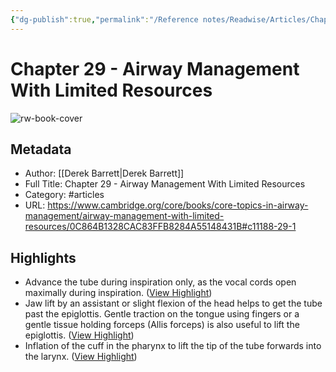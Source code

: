 ```yaml
---
{"dg-publish":true,"permalink":"/Reference notes/Readwise/Articles/Chapter 29 - Airway Management With Limited Resources/"}
---
```


# Chapter 29 - Airway Management With Limited Resources

![rw-book-cover](https://www.cambridge.org/core/cambridge-core/public/images/logo_core_page_share_600x600.jpg)

## Metadata
- Author: [[Derek Barrett\|Derek Barrett]]
- Full Title: Chapter 29 - Airway Management With Limited Resources
- Category: #articles
- URL: https://www.cambridge.org/core/books/core-topics-in-airway-management/airway-management-with-limited-resources/0C864B1328CAC83FFB8284A55148431B#c11188-29-1

## Highlights
- Advance the tube during inspiration only, as the vocal cords open maximally during inspiration. ([View Highlight](https://read.readwise.io/read/01gmeqg0k353ns96kb69x51kd6))
- Jaw lift by an assistant or slight flexion of the head helps to get the tube past the epiglottis. Gentle traction on the tongue using fingers or a gentle tissue holding forceps (Allis forceps) is also useful to lift the epiglottis. ([View Highlight](https://read.readwise.io/read/01gmeqhjpv7xvy58vbjbgxxaqv))
- Inflation of the cuff in the pharynx to lift the tip of the tube forwards into the larynx. ([View Highlight](https://read.readwise.io/read/01gmeqjt2k1vy0yntzbsygezkm))
